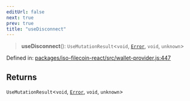 ```yaml
---
editUrl: false
next: true
prev: true
title: "useDisconnect"
---
```


> **useDisconnect**(): `UseMutationResult`\<`void`, [`Error`](https://developer.mozilla.org/docs/Web/JavaScript/Reference/Global_Objects/Error), `void`, `unknown`\>

Defined in: [packages/iso-filecoin-react/src/wallet-provider.js:447](https://github.com/hugomrdias/filecoin/blob/main/packages/iso-filecoin-react/src/wallet-provider.js#L447)

## Returns

`UseMutationResult`\<`void`, [`Error`](https://developer.mozilla.org/docs/Web/JavaScript/Reference/Global_Objects/Error), `void`, `unknown`\>
